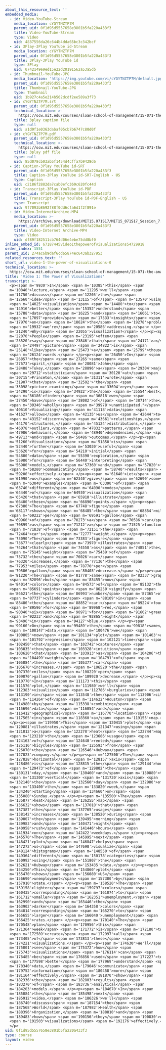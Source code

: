 ```yaml
---
about_this_resource_text: ''
embedded_media:
  - id: Video-YouTube-Stream
    media_location: cYGYTNZTP7M
    parent_uid: 0f1d95d5557658e3801b5fa220a433f3
    title: Video-YouTube-Stream
    type: Video
    uid: 4837556da26c644b4dda65bc3c342bcf
  - id: 3Play-3Play YouTube id-Stream
    media_location: cYGYTNZTP7M
    parent_uid: 0f1d95d5557658e3801b5fa220a433f3
    title: 3Play-3Play YouTube id
    type: 3Play
    uid: 0742149e9ed15e22d20191562a53a5db
  - id: Thumbnail-YouTube-JPG
    media_location: 'https://img.youtube.com/vi/cYGYTNZTP7M/default.jpg'
    parent_uid: 0f1d95d5557658e3801b5fa220a433f3
    title: Thumbnail-YouTube-JPG
    type: Thumbnail
    uid: 1b927c4a5e214b502dcdf2ee589a3f73
  - id: cYGYTNZTP7M.srt
    parent_uid: 0f1d95d5557658e3801b5fa220a433f3
    technical_location: >-
      https://ocw.mit.edu/courses/sloan-school-of-management/15-071-the-analytics-edge-spring-2017/visualization/visualizing-the-world-an-introduction-to-visualization/video-1-the-power-of-visualizations-0/cYGYTNZTP7M.srt
    title: 3play caption file
    type: null
    uid: a1d9f1e0363dabaf05cb7b6747c80d0f
  - id: cYGYTNZTP7M.pdf
    parent_uid: 0f1d95d5557658e3801b5fa220a433f3
    technical_location: >-
      https://ocw.mit.edu/courses/sloan-school-of-management/15-071-the-analytics-edge-spring-2017/visualization/visualizing-the-world-an-introduction-to-visualization/video-1-the-power-of-visualizations-0/cYGYTNZTP7M.pdf
    title: 3play pdf file
    type: null
    uid: 85d078cb03ab5f1454d4cffa7b9428d6
  - id: Caption-3Play YouTube id-SRT
    parent_uid: 0f1d95d5557658e3801b5fa220a433f3
    title: Caption-3Play YouTube id-SRT-English - US
    type: Caption
    uid: c2186f2882da7cab0efc369c620fc44d
  - id: Transcript-3Play YouTube id-PDF
    parent_uid: 0f1d95d5557658e3801b5fa220a433f3
    title: Transcript-3Play YouTube id-PDF-English - US
    type: Transcript
    uid: 9f7093b8692f88f0dd6cfa6d1f2f891e
  - id: Video-InternetArchive-MP4
    media_location: >-
      https://archive.org/download/MIT15.071S17/MIT15_071S17_Session_7.2.01_300k.mp4
    parent_uid: 0f1d95d5557658e3801b5fa220a433f3
    title: Video-Internet Archive-MP4
    type: Video
    uid: df89f182511cb764d06e4ebe75dd8bf0
inline_embed_id: 67187445video1thepowerofvisualizations54729918
order_index: 1551
parent_uid: 274ac6b9daf6cd65874ec643ab327953
related_resources_text: ''
short_url: video-1-the-power-of-visualizations-0
technical_location: >-
  https://ocw.mit.edu/courses/sloan-school-of-management/15-071-the-analytics-edge-spring-2017/visualization/visualizing-the-world-an-introduction-to-visualization/video-1-the-power-of-visualizations-0
title: 'Video 1: The Power of Visualizations'
transcript: >-
  <p><span m='9930'>In</span> <span m='10385'>this</span> <span
  m='10840'>lecture,</span> <span m='11295'>we'll</span> <span
  m='11750'>discuss</span> <span m='12205'>the</span> <span
  m='12660'>idea</span> <span m='13115'>of</span> <span m='13570'>using</span>
  <span m='14025'>visualization</span> <span m='14480'>to</span> <span
  m='14916'>better</span> <span m='15352'>understand</span> <span
  m='15788'>data</span> <span m='16225'>and</span> <span m='16661'>to</span>
  <span m='17097'>provide</span> <span m='17533'>insights</span> <span
  m='17970'>on</span> <span m='18624'>the</span> <span m='19278'>problem</span>
  <span m='19932'>we're</span> <span m='20586'>addressing.</span> </p><p><span
  m='21240'>Why</span> <span m='22055'>visualization?</span> </p><p><span
  m='22870'>People</span> <span m='23195'>often</span> <span
  m='23520'>say</span> <span m='23846'>that</span> <span m='24171'>a</span>
  <span m='24497'>picture</span> <span m='24822'>is</span> <span
  m='25148'>like</span> <span m='25473'>a</span> <span m='25799'>thousand</span>
  <span m='26124'>words.</span> </p><p><span m='26450'>In</span> <span
  m='26857'>the</span> <span m='27265'>same</span> <span
  m='27673'>spirit,</span> <span m='28081'>John</span> <span
  m='28488'>Tukey,</span> <span m='28896'>a</span> <span m='29304'>major</span>
  <span m='29712'>statistician</span> <span m='30120'>at</span> <span
  m='30715'>Princeton,</span> <span m='31311'>wrote</span> <span
  m='31907'>that</span> <span m='32502'>"the</span> <span
  m='33098'>picture-examining</span> <span m='33694'>eye</span> <span
  m='34290'>is</span> <span m='34922'>the</span> <span m='35554'>best</span>
  <span m='36186'>finder</span> <span m='36818'>we</span> <span
  m='37450'>have</span> <span m='38082'>of</span> <span m='38714'>the</span>
  <span m='39346'>wholly</span> <span m='39978'>unanticipated."</span> <span
  m='40610'>Visualizing</span> <span m='41118'>data</span> <span
  m='41627'>allows</span> <span m='42135'>us</span> <span m='42644'>to</span>
  <span m='43152'>discern</span> <span m='43661'>relationships,</span> <span
  m='44170'>structures,</span> <span m='45124'>distributions,</span> <span
  m='46078'>outliers,</span> <span m='47032'>patterns,</span> <span
  m='47986'>behaviors,</span> <span m='48940'>dependencies,</span> <span
  m='49713'>and</span> <span m='50486'>outcomes.</span> </p><p><span
  m='51260'>Visualization</span> <span m='51850'>is</span> <span
  m='52440'>further</span> <span m='53030'>useful</span> <span
  m='53620'>for</span> <span m='54210'>initial</span> <span
  m='54800'>data</span> <span m='55390'>exploration,</span> <span
  m='55980'>for</span> <span m='56440'>interpreting</span> <span
  m='56900'>models,</span> <span m='57360'>and</span> <span m='57820'>for</span>
  <span m='58280'>communicating</span> <span m='58740'>results</span> <span
  m='59200'>effectively.</span> </p><p><span m='61640'>Let</span> <span
  m='61990'>us</span> <span m='62340'>give</span> <span m='62690'>some</span>
  <span m='63040'>examples</span> <span m='63390'>of</span> <span
  m='63740'>different</span> <span m='64090'>modes</span> <span
  m='64440'>of</span> <span m='64930'>visualization</span> <span
  m='65420'>that</span> <span m='65910'>illustrate</span> <span
  m='66400'>these</span> <span m='66890'>points.</span> </p><p><span
  m='67380'>The</span> <span m='67748'>figure</span> <span
  m='68117'>shows</span> <span m='68485'>the</span> <span m='68854'>miles</span>
  <span m='69222'>per</span> <span m='69591'>gallon</span> <span
  m='69960'>of</span> <span m='70273'>a</span> <span m='70586'>car</span> <span
  m='70899'>as</span> <span m='71212'>a</span> <span m='71525'>function</span>
  <span m='71838'>of</span> <span m='72151'>the</span> <span
  m='72464'>car's</span> <span m='72777'>weight.</span> </p><p><span
  m='73090'>The</span> <span m='73383'>figure</span> <span
  m='73677'>clearly</span> <span m='73970'>illustrates</span> <span
  m='74264'>that</span> <span m='74558'>as</span> <span m='74851'>the</span>
  <span m='75145'>weight</span> <span m='75439'>of</span> <span
  m='75732'>the</span> <span m='76026'>car</span> <span
  m='76320'>increases,</span> <span m='77136'>the</span> <span
  m='77953'>miles</span> <span m='78770'>per</span> <span
  m='79586'>gallon</span> <span m='80403'>decrease.</span> </p><p><span
  m='81220'>The</span> <span m='81778'>same</span> <span m='82337'>graph,</span>
  <span m='82896'>but</span> <span m='83455'>now</span> <span
  m='84014'>colors</span> <span m='84573'>of</span> <span m='85132'>the</span>
  <span m='85691'>points</span> <span m='86250'>signify</span> <span
  m='86621'>the</span> <span m='86993'>number</span> <span m='87365'>of</span>
  <span m='87737'>cylinders</span> <span m='88109'>in</span> <span
  m='88480'>the</span> <span m='88852'>car:</span> <span m='89224'>four</span>
  <span m='89596'>for</span> <span m='89968'>red,</span> <span
  m='90340'>six</span> <span m='90971'>for</span> <span m='91602'>green,</span>
  <span m='92233'>and</span> <span m='92865'>eight</span> <span
  m='93496'>in</span> <span m='94127'>blue.</span> </p><p><span
  m='99160'>On</span> <span m='99489'>the</span> <span m='99818'>same</span>
  <span m='100147'>data,</span> <span m='100476'>we</span> <span
  m='100805'>now</span> <span m='101134'>plot</span> <span m='101463'>a</span>
  <span m='101792'>regression</span> <span m='102121'>line</span> <span
  m='102450'>that</span> <span m='102742'>captures</span> <span
  m='103035'>the</span> <span m='103328'>intuition</span> <span
  m='103620'>that</span> <span m='103913'>as</span> <span m='104206'>the</span>
  <span m='104499'>weight</span> <span m='104791'>of</span> <span
  m='105084'>the</span> <span m='105377'>car</span> <span
  m='105670'>increases,</span> <span m='106520'>the</span> <span
  m='107370'>miles</span> <span m='108220'>per</span> <span
  m='109070'>gallon</span> <span m='109920'>decrease.</span> </p><p><span
  m='110770'>In</span> <span m='111173'>this</span> <span
  m='111576'>plot,</span> <span m='111980'>we'll</span> <span
  m='112383'>visualize</span> <span m='112786'>burglaries</span> <span
  m='113190'>in</span> <span m='113548'>the</span> <span m='113906'>city</span>
  <span m='114264'>of</span> <span m='114622'>Houston</span> <span
  m='114980'>by</span> <span m='115338'>combining</span> <span
  m='115696'>data</span> <span m='116054'>and</span> <span
  m='116412'>geographical</span> <span m='116770'>location</span> <span
  m='117565'>in</span> <span m='118360'>a</span> <span m='119155'>map.</span>
  </p><p><span m='119950'>This</span> <span m='120415'>plot</span> <span
  m='120881'>illustrates,</span> <span m='121347'>using</span> <span
  m='121812'>a</span> <span m='122278'>heat</span> <span m='122744'>map,</span>
  <span m='123210'>the</span> <span m='123686'>usage</span> <span
  m='124163'>of</span> <span m='124640'>rented</span> <span
  m='125116'>bicycles</span> <span m='125593'>from</span> <span
  m='126070'>the</span> <span m='126546'>Hubway</span> <span
  m='127023'>company.</span> </p><p><span m='127500'>The</span> <span
  m='127828'>horizontal</span> <span m='128157'>axis</span> <span
  m='128486'>is</span> <span m='128815'>the</span> <span m='129144'>hour</span>
  <span m='129473'>of</span> <span m='129802'>the</span> <span
  m='130131'>day,</span> <span m='130460'>and</span> <span m='130880'>the</span>
  <span m='131300'>vertical</span> <span m='131720'>axis</span> <span
  m='132140'>the</span> <span m='132560'>day</span> <span m='132980'>of</span>
  <span m='133400'>the</span> <span m='133820'>week,</span> <span
  m='134240'>starting</span> <span m='134660'>on</span> <span
  m='135080'>Sunday.</span> </p><p><span m='135500'>The</span> <span
  m='135877'>heat</span> <span m='136255'>map</span> <span
  m='136632'>shows</span> <span m='137010'>that</span> <span
  m='137387'>the</span> <span m='137765'>usage</span> <span
  m='138142'>increases</span> <span m='138520'>during</span> <span
  m='139007'>the</span> <span m='139495'>morning</span> <span
  m='139983'>and</span> <span m='140471'>night</span> <span
  m='140958'>rush</span> <span m='141446'>hours</span> <span
  m='141934'>on</span> <span m='142422'>weekdays.</span> </p><p><span
  m='145570'>The</span> <span m='145995'>next</span> <span
  m='146421'>plot</span> <span m='146847'>helps</span> <span
  m='147272'>us</span> <span m='147698'>visualize</span> <span
  m='148124'>histograms</span> <span m='148550'>of</span> <span
  m='149364'>different</span> <span m='150178'>categories</span> <span
  m='150992'>using</span> <span m='151807'>the</span> <span
  m='152621'>Hubway</span> <span m='153435'>data.</span> </p><p><span
  m='154250'>This</span> <span m='154860'>plot</span> <span
  m='155470'>shows</span> <span m='156080'>US</span> <span
  m='156690'>unemployment</span> <span m='157300'>by</span> <span
  m='157910'>state.</span> </p><p><span m='158520'>The</span> <span
  m='159158'>lighter</span> <span m='159797'>colors</span> <span
  m='160435'>corresponding</span> <span m='161074'>to</span> <span
  m='161712'>smaller</span> <span m='162351'>unemployment,</span> <span
  m='162990'>and</span> <span m='163446'>the</span> <span
  m='163902'>darker</span> <span m='164358'>colors</span> <span
  m='164814'>corresponding</span> <span m='165270'>to</span> <span
  m='165655'>larger</span> <span m='166040'>unemployment</span> <span
  m='166425'>rates.</span> </p><p><span m='170140'>The</span> <span
  m='170548'>plan</span> <span m='170956'>this</span> <span
  m='171364'>week</span> <span m='171772'>is</span> <span m='172180'>to</span>
  <span m='172589'>create</span> <span m='172997'>all</span> <span
  m='173405'>of</span> <span m='173813'>these</span> <span
  m='174221'>visualizations.</span> </p><p><span m='174630'>We'll</span> <span
  m='175001'>see</span> <span m='175372'>how</span> <span
  m='175743'>visualizations</span> <span m='176114'>can</span> <span
  m='176485'>be</span> <span m='176856'>used</span> <span m='177227'>to</span>
  <span m='177598'>better</span> <span m='177969'>understand</span> <span
  m='178340'>data,</span> <span m='179046'>communicate</span> <span
  m='179752'>information</span> <span m='180458'>more</span> <span
  m='181164'>effectively,</span> <span m='181870'>show</span> <span
  m='182336'>the</span> <span m='182803'>results</span> <span
  m='183270'>of</span> <span m='183736'>analytical</span> <span
  m='184203'>models.</span> </p><p><span m='184670'>In</span> <span
  m='185084'>the</span> <span m='185498'>next</span> <span
  m='185912'>video,</span> <span m='186326'>we'll</span> <span
  m='186740'>discuss</span> <span m='187154'>the</span> <span
  m='187568'>World</span> <span m='187982'>Health</span> <span
  m='188396'>Organization,</span> <span m='188810'>and</span> <span
  m='189483'>how</span> <span m='190156'>they</span> <span m='190830'>use</span>
  <span m='191503'>visualizations</span> <span m='192176'>effectively.</span>
  </p>
uid: 0f1d95d5557658e3801b5fa220a433f3
type: course
layout: video
---
```

